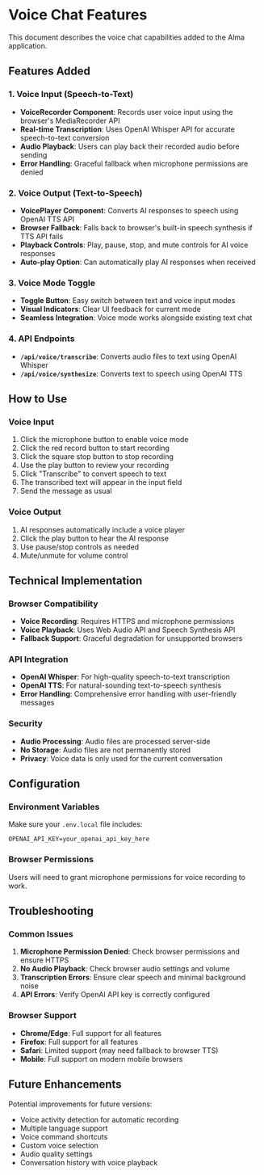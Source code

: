 # Voice Chat Features

This document describes the voice chat capabilities added to the Alma application.

## Features Added

### 1. Voice Input (Speech-to-Text)
- **VoiceRecorder Component**: Records user voice input using the browser's MediaRecorder API
- **Real-time Transcription**: Uses OpenAI Whisper API for accurate speech-to-text conversion
- **Audio Playback**: Users can play back their recorded audio before sending
- **Error Handling**: Graceful fallback when microphone permissions are denied

### 2. Voice Output (Text-to-Speech)
- **VoicePlayer Component**: Converts AI responses to speech using OpenAI TTS API
- **Browser Fallback**: Falls back to browser's built-in speech synthesis if TTS API fails
- **Playback Controls**: Play, pause, stop, and mute controls for AI voice responses
- **Auto-play Option**: Can automatically play AI responses when received

### 3. Voice Mode Toggle
- **Toggle Button**: Easy switch between text and voice input modes
- **Visual Indicators**: Clear UI feedback for current mode
- **Seamless Integration**: Voice mode works alongside existing text chat

### 4. API Endpoints
- **`/api/voice/transcribe`**: Converts audio files to text using OpenAI Whisper
- **`/api/voice/synthesize`**: Converts text to speech using OpenAI TTS

## How to Use

### Voice Input
1. Click the microphone button to enable voice mode
2. Click the red record button to start recording
3. Click the square stop button to stop recording
4. Use the play button to review your recording
5. Click "Transcribe" to convert speech to text
6. The transcribed text will appear in the input field
7. Send the message as usual

### Voice Output
1. AI responses automatically include a voice player
2. Click the play button to hear the AI response
3. Use pause/stop controls as needed
4. Mute/unmute for volume control

## Technical Implementation

### Browser Compatibility
- **Voice Recording**: Requires HTTPS and microphone permissions
- **Voice Playback**: Uses Web Audio API and Speech Synthesis API
- **Fallback Support**: Graceful degradation for unsupported browsers

### API Integration
- **OpenAI Whisper**: For high-quality speech-to-text transcription
- **OpenAI TTS**: For natural-sounding text-to-speech synthesis
- **Error Handling**: Comprehensive error handling with user-friendly messages

### Security
- **Audio Processing**: Audio files are processed server-side
- **No Storage**: Audio files are not permanently stored
- **Privacy**: Voice data is only used for the current conversation

## Configuration

### Environment Variables
Make sure your `.env.local` file includes:
```
OPENAI_API_KEY=your_openai_api_key_here
```

### Browser Permissions
Users will need to grant microphone permissions for voice recording to work.

## Troubleshooting

### Common Issues
1. **Microphone Permission Denied**: Check browser permissions and ensure HTTPS
2. **No Audio Playback**: Check browser audio settings and volume
3. **Transcription Errors**: Ensure clear speech and minimal background noise
4. **API Errors**: Verify OpenAI API key is correctly configured

### Browser Support
- **Chrome/Edge**: Full support for all features
- **Firefox**: Full support for all features
- **Safari**: Limited support (may need fallback to browser TTS)
- **Mobile**: Full support on modern mobile browsers

## Future Enhancements

Potential improvements for future versions:
- Voice activity detection for automatic recording
- Multiple language support
- Voice command shortcuts
- Custom voice selection
- Audio quality settings
- Conversation history with voice playback
